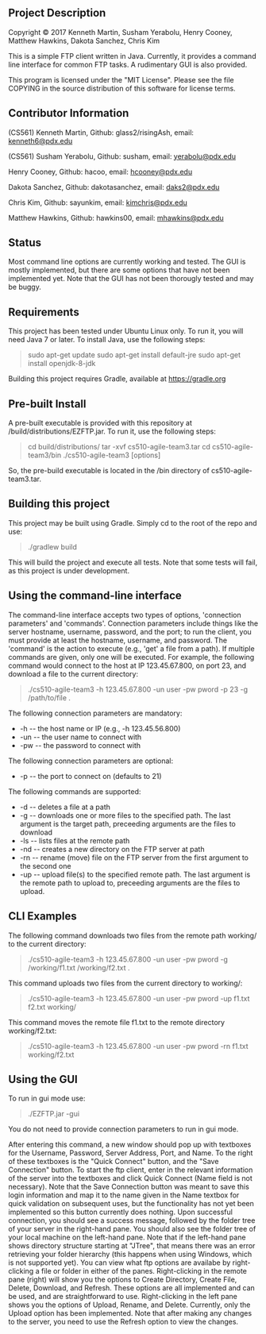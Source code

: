 ## Project Description

Copyright © 2017 Kenneth Martin, Susham Yerabolu, Henry Cooney, Matthew Hawkins, Dakota Sanchez, Chris Kim

This is a simple FTP client written in Java. Currently, it provides a command line interface for common FTP tasks. A rudimentary GUI is also provided.

This program is licensed under the "MIT License". Please see the file COPYING in the source distribution of this software for license terms.

## Contributor Information
(CS561) Kenneth Martin, Github: glass2/risingAsh, email: kenneth6@pdx.edu

(CS561) Susham Yerabolu, Github: susham, email: yerabolu@pdx.edu

Henry Cooney, Github: hacoo, email: hcooney@pdx.edu

Dakota Sanchez, Github: dakotasanchez, email: daks2@pdx.edu

Chris Kim, Github: sayunkim, email: kimchris@pdx.edu

Matthew Hawkins, Github: hawkins00, email: mhawkins@pdx.edu


## Status

   Most command line options are currently working and tested. The GUI is mostly implemented, but there are some options that have not been implemented yet.  Note that the GUI has not been thorougly tested and may be buggy.

## Requirements

   This project has been tested under Ubuntu Linux only. To run it, you will need Java 7 or later. To install Java, use the following steps:

   > sudo apt-get update
   > sudo apt-get install default-jre
   > sudo apt-get install openjdk-8-jdk

   Building this project requires Gradle, available at https://gradle.org


## Pre-built Install

   A pre-built executable is provided with this repository at /build/distributions/EZFTP.jar. To run it, use the following steps:

   > cd build/distributions/
   > tar -xvf cs510-agile-team3.tar
   > cd cs510-agile-team3/bin
   > ./cs510-agile-team3 [options]

   So, the pre-build executable is located in the /bin directory of cs510-agile-team3.tar.

## Building this project

   This project may be built using Gradle. Simply cd to the root of the repo and use:

   > ./gradlew build

   This will build the project and execute all tests. Note that some tests will fail, as this project is under development.

## Using the command-line interface

   The command-line interface accepts two types of options, 'connection parameters' and 'commands'. Connection parameters include things like the server hostname, username, password, and the port; to run the client, you must provide at least the hostname, username, and password. The 'command' is the action to execute (e.g., 'get' a file from a path). If multiple commands are given, only one will be executed. For example, the following command would connect to the host at IP 123.45.67.800, on port 23, and download a file to the current directory:

   > ./cs510-agile-team3 -h 123.45.67.800 -un user -pw pword -p 23 -g /path/to/file .

   The following connection parameters are mandatory:
   
   - -h -- the host name or IP (e.g., -h 123.45.56.800)
   - -un -- the user name to connect with
   - -pw -- the password to connect with

   The following connection parameters are optional:
   - -p -- the port to connect on (defaults to 21)

   The following commands are supported:
   
   - -d -- deletes a file at a path
   - -g -- downloads one or more files to the specified path. The last argument is the target path, preceeding arguments are the files to download
   - -ls -- lists files at the remote path
   - -nd -- creates a new directory on the FTP server at path
   - -rn -- rename (move) file on the FTP server from the first argument to the second one
   - -up -- upload file(s) to the specified remote path. The last argument is the remote path to upload to, preceeding arguments are the files to upload.

## CLI Examples

   The following command downloads two files from the remote path working/ to the current directory:

   > ./cs510-agile-team3 -h 123.45.67.800 -un user -pw pword -g /working/f1.txt /working/f2.txt .

   This command uploads two files from the current directory to working/:

   > ./cs510-agile-team3 -h 123.45.67.800 -un user -pw pword -up f1.txt f2.txt working/

   This command moves the remote file f1.txt to the remote directory working/f2.txt:

   > ./cs510-agile-team3 -h 123.45.67.800 -un user -pw pword -rn f1.txt working/f2.txt


## Using the GUI

   To run in gui mode use:

   > ./EZFTP.jar -gui

   You do not need to provide connection parameters to run in gui mode.
   
   After entering this command, a new window should pop up with textboxes for the Username, Password, Server Address, Port, and Name. To the right of these textboxes is the "Quick Connect" button, and the "Save Connection" button.  To start the ftp client, enter in the relevant information of the server into the textboxes and click Quick Connect (Name field is not necessary).  Note that the Save Connection button was meant to save this login information and map it to the name given in the Name textbox for quick validation on subsequent uses, but the functionality has not yet been implemented so this button currently does nothing.
   Upon successful connection, you should see a success message, followed by the folder tree of your server in the right-hand pane.  You should also see the folder tree of your local machine on the left-hand pane.  Note that if the left-hand pane shows directory structure starting at "JTree", that means there was an error retrieving your folder hierarchy (this happens when using Windows, which is not supported yet).
   You can view what ftp options are availabe by right-clicking a file or folder in either of the panes.  Right-clicking in the remote pane (right) will show you the options to Create Directory, Create File, Delete, Download, and Refresh.  These options are all implemented and can be used, and are straightforward to use.  Right-clicking in the left pane shows you the options of Upload, Rename, and Delete.  Currently, only the Upload option has been implemented.
   Note that after making any changes to the server, you need to use the Refresh option to view the changes.

